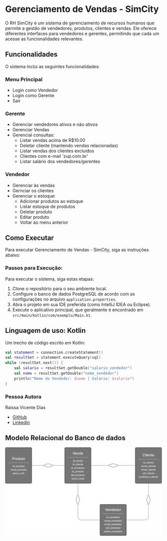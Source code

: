 # Gerenciamento de Vendas - SimCity
O RH SimCity é um sistema de gerenciamento de recursos humanos que permite a gestão de vendedores, produtos, 
clientes e vendas. Ele oferece diferentes interfaces para vendedores e gerentes, permitindo que cada um acesse as 
funcionalidades relevantes.
## Funcionalidades
O sistema inclui as seguintes funcionalidades:

### Menu Principal
- Login como Vendedor
- Login como Gerente
- Sair
### Gerente
- Gerenciar vendedores ativos e não ativos
- Gerenciar Vendas
- Gerencial consultas:
  - Listar vendas acima de R$10.00
  - Deletar cliente (mantendo vendas relacionadas)
  - Listar vendas dos clientes excluídos
  - Clientes com e-mail 'zup.com.br'
  - Listar salário dos vendedores/gerentes

### Vendedor
- Gerenciar às vendas
- Gernciar os clientes
- Gerenciar o estoque:
  -  Adicionar produtos ao estoque
  - Listar estoque de produtos
  - Deletar produto
  - Editar produto
  - Voltar ao menu anterior

## Como Executar
Para executar  Gerenciamento de Vendas - SimCity, siga as instruções abaixo:
### Passos para Execução:
Para executar o sistema, siga estas etapas:

1. Clone o repositório para o seu ambiente local.
2. Configure o banco de dados PostgreSQL de acordo com as configurações no arquivo `application.properties`.
3. Abra o projeto em sua IDE preferida (como IntelliJ IDEA ou Eclipse).
4. Execute o aplicativo principal, que geralmente é encontrado em `src/main/kotlin/com/exemplo/Main.kt`.

## Linguagem de uso: **Kotlin**
Um trecho de código escrito em Kotlin:
~~~kotlin
val statement = connection.createStatement()
val resultSet = statement.executeQuery(sql)
while (resultSet.next()) {
    val salario = resultSet.getDouble("salario_vendedor")
    val nome = resultSet.getDouble("nome_vendedor")
    println("Nome do Vendedor: $nome | Salario: $salario")
}
~~~
### **Pessoa Autora**
Raissa Vicente Dias
* [GitHub](https://github.com/RaiVD)
* [Linkedin](https://www.linkedin.com/mwlite/in/raissa-vicente-86a3b2210)

## Modelo Relacional do Banco de dados
![img_1.png](img_1.png)
